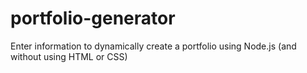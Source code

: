 # portfolio-generator
Enter information to dynamically create a portfolio using Node.js (and without using HTML or CSS)
